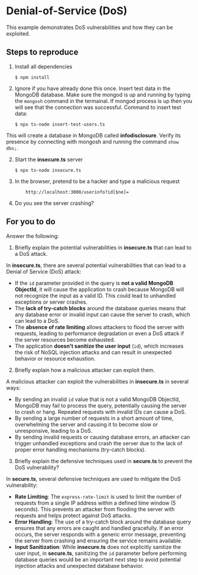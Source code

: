 # Denial-of-Service (DoS)

This example demonstrates DoS vulnerabilities and how they can be exploited.

## Steps to reproduce

1. Install all dependencies

    `$ npm install`

2. Ignore if you have already done this once. Insert test data in the MongoDB database. Make sure the mongod is up and running by typing the `mongosh` command in the termainal. If mongod process is up then you will see that the connection was successful. Command to insert test data:

    `$ npx ts-node insert-test-users.ts`

This will create a database in MongoDB called __infodisclosure__. Verify its presence by connecting with mongosh and running the command `show dbs;`.

2. Start the **insecure.ts** server

    `$ npx ts-node insecure.ts`

3. In the browser, pretend to be a hacker and type a malicious request

    ```
        http://localhost:3000/userinfo?id[$ne]=
    ```

4. Do you see the server crashing?

## For you to do

Answer the following:

1. Briefly explain the potential vulnerabilities in **insecure.ts** that can lead to a DoS attack.

In **insecure.ts**, there are several potential vulnerabilities that can lead to a Denial of Service (DoS) attack:
-  If the `id` parameter provided in the query is **not a valid MongoDB ObjectId**, it will cause the application to crash because MongoDB will not recognize the input as a valid ID. This could lead to unhandled exceptions or server crashes.
- The **lack of try-catch blocks** around the database queries means that any database error or invalid input can cause the server to crash, which can lead to a DoS.
- The **absence of rate limiting** allows attackers to flood the server with requests, leading to performance degradation or even a DoS attack if the server resources become exhausted.
- The application **doesn't sanitize the user input** (`id`), which increases the risk of NoSQL injection attacks and can result in unexpected behavior or resource exhaustion.

2. Briefly explain how a malicious attacker can exploit them.

A malicious attacker can exploit the vulnerabilities in **insecure.ts** in several ways:
- By sending an invalid `id` value that is not a valid MongoDB ObjectId, MongoDB may fail to process the query, potentially causing the server to crash or hang. Repeated requests with invalid IDs can cause a DoS.
- By sending a large number of requests in a short amount of time, overwhelming the server and causing it to become slow or unresponsive, leading to a DoS.
- By sending invalid requests or causing database errors, an attacker can trigger unhandled exceptions and crash the server due to the lack of proper error handling mechanisms (try-catch blocks).

3. Briefly explain the defensive techniques used in **secure.ts** to prevent the DoS vulnerability?

In **secure.ts**, several defensive techniques are used to mitigate the DoS vulnerability:
- **Rate Limiting**: The `express-rate-limit` is used to limit the number of requests from a single IP address within a defined time window (5 seconds). This prevents an attacker from flooding the server with requests and helps protect against DoS attacks.
- **Error Handling**: The use of a try-catch block around the database query ensures that any errors are caught and handled gracefully. If an error occurs, the server responds with a generic error message, preventing the server from crashing and ensuring the service remains available.
- **Input Sanitization**: While **insecure.ts** does not explicitly sanitize the user input, in **secure.ts**, sanitizing the `id` parameter before performing database queries would be an important next step to avoid potential injection attacks and unexpected database behavior.
